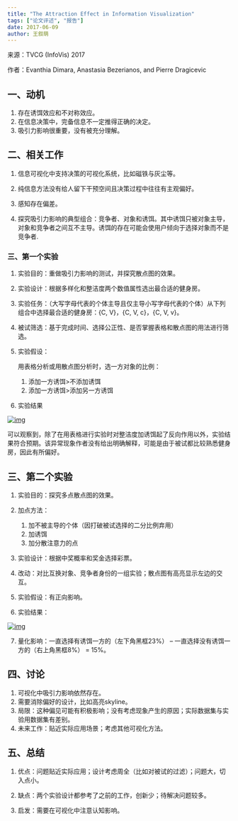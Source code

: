 ```yaml
---
title: "The Attraction Effect in Information Visualization"
tags: ["论文评述", "报告"]
date: 2017-06-09
author: 王叙萌
---
```


来源：TVCG (InfoVis) 2017

作者：Evanthia Dimara, Anastasia Bezerianos, and Pierre Dragicevic

## 一、动机

1. 存在诱饵效应和不对称效应。
2. 在信息决策中，完备信息不一定推得正确的决定。
3. 吸引力影响很重要，没有被充分理解。



## 二、相关工作

1. 信息可视化中支持决策的可视化系统，比如磁铁与灰尘等。

2. 纯信息方法没有给人留下干预空间且决策过程中往往有主观偏好。

3. 感知存在偏差。

4. 探究吸引力影响的典型组合：竞争者、对象和诱饵。其中诱饵只被对象主导，对象和竞争者之间互不主导。诱饵的存在可能会使用户倾向于选择对象而不是竞争者.



### 三、第一个实验

1. 实验目的：重做吸引力影响的测试，并探究散点图的效果。

2. 实验设计：根据多样化和整洁度两个数值属性选出最合适的健身房。

3. 实验任务：（大写字母代表的个体主导且仅主导小写字母代表的个体）从下列组合中选择最合适的健身房：{C, V}，{C, V, c}，{C, V, v}。

4. 被试筛选：基于完成时间、选择公正性、是否掌握表格和散点图的用法进行筛选。

5. 实验假设：

   用表格分析或用散点图分析时，选一方对象的比例：

   1. 添加一方诱饵>不添加诱饵
   2. 添加一方诱饵>添加另一方诱饵

6. 实验结果

[![img](http://www.cad.zju.edu.cn/home/vagblog/wp-content/uploads/2017/06/%E5%9B%BE%E7%89%871.png)](http://www.cad.zju.edu.cn/home/vagblog/wp-content/uploads/2017/06/%E5%9B%BE%E7%89%871.png)

可以观察到，除了在用表格进行实验时对整洁度加诱饵起了反向作用以外，实验结果符合预期。该异常现象作者没有给出明确解释，可能是由于被试都比较熟悉健身房，因此有所偏好。



## 三、第二个实验

1. 实验目的：探究多点散点图的效果。
2. 加点方法：
   1. 加不被主导的个体（因打破被试选择的二分比例弃用）
   2. 加诱饵
   3. 加分散注意力的点

3. 实验设计：根据中奖概率和奖金选择彩票。
4. 改动：对比互换对象、竞争者身份的一组实验；散点图有高亮显示左边的交互。
5. 实验假设：有正向影响。
6. 实验结果：

[![img](http://www.cad.zju.edu.cn/home/vagblog/wp-content/uploads/2017/06/%E5%9B%BE%E7%89%872.png)](http://www.cad.zju.edu.cn/home/vagblog/wp-content/uploads/2017/06/%E5%9B%BE%E7%89%872.png)

7. 量化影响：一直选择有诱饵一方的（左下角黑框23%） – 一直选择没有诱饵一方的（右上角黑框8%） = 15%。

## 四、讨论

1. 可视化中吸引力影响依然存在。
2. 需要消除偏好的设计，比如高亮skyline。
3. 局限：这种偏见可能有积极影响；没有考虑现象产生的原因；实际数据集与实验用数据集有差别。
4. 未来工作：贴近实际应用场景；考虑其他可视化方法。

## 五、总结

1. 优点：问题贴近实际应用；设计考虑周全（比如对被试的过滤）；问题大，切入点小。

2. 缺点：两个实验设计都参考了之前的工作，创新少；待解决问题较多。

3. 启发：需要在可视化中注意认知影响。